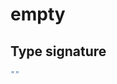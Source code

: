 # empty

## Type signature

<!-- prettier-ignore-start -->
```typescript
""
```
<!-- prettier-ignore-end -->
